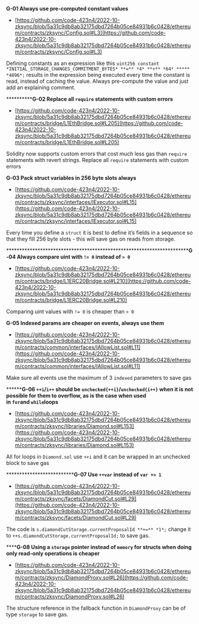 **********************************************************G-01 Always use pre-computed constant values**********************************************************

- [https://github.com/code-423n4/2022-10-zksync/blob/5a31c9db8ab32175dbd7264b05ce84931b6c0428/ethereum/contracts/zksync/Config.sol#L3](https://github.com/code-423n4/2022-10-zksync/blob/5a31c9db8ab32175dbd7264b05ce84931b6c0428/ethereum/contracts/zksync/Config.sol#L3)

Defining constants as an expression like this `uint256 constant *INITIAL_STORAGE_CHANGES_COMMITMENT_BYTES* **=** *4* **+** *64* ***** *4896*;` results in the expression being executed every time the constant is read, instead of caching the value. Always pre-compute the value and just add an explaining comment. 

************G-02 Replace all `require` statements with custom errors**

- [https://github.com/code-423n4/2022-10-zksync/blob/5a31c9db8ab32175dbd7264b05ce84931b6c0428/ethereum/contracts/bridge/L1EthBridge.sol#L205](https://github.com/code-423n4/2022-10-zksync/blob/5a31c9db8ab32175dbd7264b05ce84931b6c0428/ethereum/contracts/bridge/L1EthBridge.sol#L205)

Solidity now supports custom errors that cost much less gas than `require` statements with revert strings. Replace all `require` statements with custom errors

************************************G-03 Pack struct variables in 256 byte slots always************************************

- [https://github.com/code-423n4/2022-10-zksync/blob/5a31c9db8ab32175dbd7264b05ce84931b6c0428/ethereum/contracts/zksync/interfaces/IExecutor.sol#L15](https://github.com/code-423n4/2022-10-zksync/blob/5a31c9db8ab32175dbd7264b05ce84931b6c0428/ethereum/contracts/zksync/interfaces/IExecutor.sol#L15)

Every time you define a `struct` it is best to define it’s fields in a sequence so that they fill 256 byte slots - this will save gas on reads from storage.

************************************************************************G-04 Always compare uint with `!= 0` instead of `> 0`**

- [https://github.com/code-423n4/2022-10-zksync/blob/5a31c9db8ab32175dbd7264b05ce84931b6c0428/ethereum/contracts/bridge/L1ERC20Bridge.sol#L210](https://github.com/code-423n4/2022-10-zksync/blob/5a31c9db8ab32175dbd7264b05ce84931b6c0428/ethereum/contracts/bridge/L1ERC20Bridge.sol#L210)

Comparing uint values with `!= 0` is cheaper than `> 0`

********************************************************************************************************************G-05 Indexed params are cheaper on events, always use them********************************************************************************************************************

- [https://github.com/code-423n4/2022-10-zksync/blob/5a31c9db8ab32175dbd7264b05ce84931b6c0428/ethereum/contracts/common/interfaces/IAllowList.sol#L11](https://github.com/code-423n4/2022-10-zksync/blob/5a31c9db8ab32175dbd7264b05ce84931b6c0428/ethereum/contracts/common/interfaces/IAllowList.sol#L11)

Make sure all events use the maximum of 3 `indexed` parameters to save gas

********G-06 `++i`/`i++` should be `unchecked{++i}`/`unchecked{i++}` when it is not possible for them to overflow, as is the case when used in `for`and `while`loops**

- [https://github.com/code-423n4/2022-10-zksync/blob/5a31c9db8ab32175dbd7264b05ce84931b6c0428/ethereum/contracts/zksync/libraries/Diamond.sol#L153](https://github.com/code-423n4/2022-10-zksync/blob/5a31c9db8ab32175dbd7264b05ce84931b6c0428/ethereum/contracts/zksync/libraries/Diamond.sol#L153)

All for loops in `Diamond.sol` use `++i` and it can be wrapped in an unchecked block to save gas

****************************G-07 Use `++var` instead of `var += 1`**

- [https://github.com/code-423n4/2022-10-zksync/blob/5a31c9db8ab32175dbd7264b05ce84931b6c0428/ethereum/contracts/zksync/facets/DiamondCut.sol#L29](https://github.com/code-423n4/2022-10-zksync/blob/5a31c9db8ab32175dbd7264b05ce84931b6c0428/ethereum/contracts/zksync/facets/DiamondCut.sol#L29)

The code is `s.diamondCutStorage.currentProposalId **+=** *1*;` change it to `++s.diamondCutStorage.currentProposalId;` to save gas.

******G-08 Using a `storage` pointer instead of `memory` for structs when doing only read-only operations is cheaper**

- [https://github.com/code-423n4/2022-10-zksync/blob/5a31c9db8ab32175dbd7264b05ce84931b6c0428/ethereum/contracts/zksync/DiamondProxy.sol#L26](https://github.com/code-423n4/2022-10-zksync/blob/5a31c9db8ab32175dbd7264b05ce84931b6c0428/ethereum/contracts/zksync/DiamondProxy.sol#L26)

The structure reference in the fallback function in `DiamondProxy` can be of type `storage` to save gas.